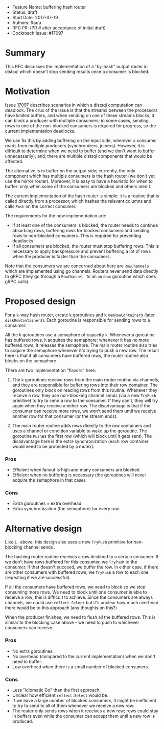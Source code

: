 - Feature Name: buffering hash router
- Status: draft
- Start Date: 2017-07-19
- Authors: Radu
- RFC PR: (PR # after acceptance of initial draft)
- Cockroach Issue: #17097

# Summary

This RFC discusses the implementation of a "by-hash" output router in distsql
which doesn't stop sending results once a consumer is blocked.

# Motivation

Issue [17097](https://github.com/cockroachdb/cockroach/issues/17097) describes
scenarios in which a distsql computation can deadlock. The crux of the issue is
that the streams between the processors have limited buffers, and when sending
on one of these streams blocks, it can block a producer with multiple consumers;
in some cases, sending rows to one of the non-blocked consumers is required for
progress, so the current implementation deadlocks.

We can fix this by adding buffering on the input side, wherever a consumer reads
from multiple producers (synchronizers, joiners). However, it is difficult to
determine when we need to buffer (and we don't want to buffer unnecessarily);
and, there are multiple distsql components that would be affected.

The alternative is to buffer on the output side; currently, the only component
which has multiple consumers is the hash router (we don't yet use the mirror
router). Moreover, it is easy to have a heuristic for when to buffer: only when
some of the consumers are blocked and others aren't.

The current implementation of the hash router is simple: it is a routine that is
called directly from a processor, which hashes the relevant columns and calls
`Push` on the correct consumer.

The requirements for the new implementation are:
 - if at least one of the consumers is blocked, the router needs to continue
   absorbing rows, buffering rows for blocked consumers and sending rows to
   non-blocked consumers. This is required for preventing deadlocks.
 - if all consumers are blocked, the router must stop buffering rows. This is
   necessary to apply backpressure and prevent buffering a lot of rows when the
   producer is faster than the consumers.

Note that the consumers we are concerned about here are `RowChannel`s which are
implemented using go channels. Routers never send data directly to gRPC (they go
through a `RowChannel ` to an `outbox` goroutine which does gRPC calls).

# Proposed design

For a k-way hash router, create k goroutines and k `memRowContainer`s (later
`diskRowContainer`s). Each goroutine is responsible for sending rows to a
consumer.

All the k goroutines use a semaphore of capacity `k`. Whenever a goroutine has
buffered rows, it acquires the semaphore; whenever it has no more buffered
rows, it releases the semaphore. The main router routine also tries to acquire
the semaphore whenever it's trying to push a new row. The result here is that
if all consumers have buffered rows, the router routine also blocks on the
semaphore.
  
  
There are two implementation "flavors" here:
 1. The k goroutines receive rows from the main router routine via channels,
    and they are responsible for buffering rows into their row container.
    The goroutines only block on reading rows from this routine. Whenever they
    receive a row, they use non-blocking channel sends (via a new `TryPush`
    primitive) to try to send a row to the consumer. If they can't, they will
    try again when they receive another row. The disadvantage is that if the
    consumer can receive more rows, we won't send them until we receive
    another row for that consumer (or the stream ends).

 2. The main router routine adds rows directly to the row containers and uses a
    channel or condition variable to wake up the goroutine. The goroutine
    `Push`es the first row (which will block until it gets sent). The
    disadvantage here is the extra synchronization (each row container would
    need to be protected by a mutex).

### Pros

 - Efficient when fanout is high and many consumers are blocked.
 - Efficient when no buffering is necessary (the goroutines will never acquire
   the semaphore in that case).

### Cons

 - Extra goroutines = extra overhead.
 - Extra synchronization (the semaphore) for every row.

# Alternative design

Like `1.` above, this design also uses a new `TryPush` primitive for
non-blocking channel sends .

The hashing router routine receives a row destined to a certain consumer. If we
don't have rows buffered for this consumer, we `TryPush` to the consumer.  If
that doesn't succeed, we buffer the row. In either case, if there are other
consumers with buffered rows, we `TryPush` a row to each one (repeating if we
are successful).

If all the consumers have buffered rows, we need to block so we stop consuming
more rows. We need to block until one consumer is able to receive a row; this is
difficult to achieve. Since the consumers are always channels, we could use
`reflect.Select` but it's unclear how much overhead there would be to this
approach (any thoughts on this?)

When the producer finishes, we need to flush all the buffered rows. This is
similar to the blocking case above - we need to push to whichever consumers can
receive.


### Pros

 - No extra goroutines.
 - No overhead (compared to the current implementation) when we don't need to
   buffer.
 - Low overhead when there is a small number of blocked consumers.

### Cons

 - Less "idiomatic Go" than the first approach.
 - Unclear how efficient `reflect.Select` would be.
 - If we have a large number of blocked consumers, it might be inefficient to
   try to send to all of them whenever we receive a new row.
 - The router only sends rows when it receives a new row; rows could stay in
   buffers even while the consumer can accept them until a new row is produced.
